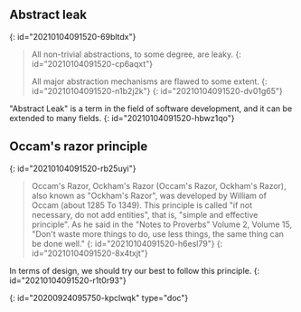 ## Abstract leak
{: id="20210104091520-69bltdx"}

> All non-trivial abstractions, to some degree, are leaky.
> {: id="20210104091520-cp6aqxt"}
>
> All major abstraction mechanisms are flawed to some extent.
> {: id="20210104091520-n1b2j2k"}
{: id="20210104091520-dv01g65"}

"Abstract Leak" is a term in the field of software development, and it can be extended to many fields.
{: id="20210104091520-hbwz1qo"}

## Occam's razor principle
{: id="20210104091520-rb25uyi"}

> Occam's Razor, Ockham's Razor (Occam's Razor, Ockham's Razor), also known as "Ockham's Razor", was developed by William of Occam (about 1285 To 1349). This principle is called "if not necessary, do not add entities", that is, "simple and effective principle". As he said in the "Notes to Proverbs" Volume 2, Volume 15, "Don't waste more things to do, use less things, the same thing can be done well."
> {: id="20210104091520-h6esl79"}
{: id="20210104091520-8x4txjt"}

In terms of design, we should try our best to follow this principle.
{: id="20210104091520-r1t0r93"}


{: id="20200924095750-kpclwqk" type="doc"}
